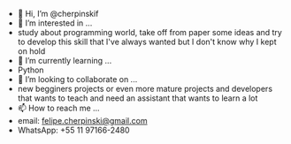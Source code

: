 - 👋 Hi, I’m @cherpinskif
- 👀 I’m interested in ...
- study about programming world, take off from paper some ideas and try to develop this skill that I've always wanted but I don't know why I kept on hold
- 🌱 I’m currently learning ...
- Python
- 💞️ I’m looking to collaborate on ...
- new begginers projects or even more mature projects and developers that wants to teach and need an assistant that wants to learn a lot
- 📫 How to reach me ...
- email: felipe.cherpinski@gmail.com
- WhatsApp: +55 11 97166-2480

<!---
cherpinskif/cherpinskif is a ✨ special ✨ repository because its `README.md` (this file) appears on your GitHub profile.
You can click the Preview link to take a look at your changes.
--->
